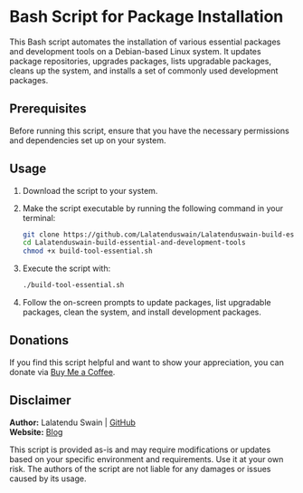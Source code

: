 # Bash Script for Package Installation

This Bash script automates the installation of various essential packages and development tools on a Debian-based Linux system. It updates package repositories, upgrades packages, lists upgradable packages, cleans up the system, and installs a set of commonly used development packages.

## Prerequisites

Before running this script, ensure that you have the necessary permissions and dependencies set up on your system.

## Usage

1. Download the script to your system.

2. Make the script executable by running the following command in your terminal:

   ```bash
   git clone https://github.com/Lalatenduswain/Lalatenduswain-build-essential-and-development-tools.git
   cd Lalatenduswain-build-essential-and-development-tools
   chmod +x build-tool-essential.sh
   ```

3. Execute the script with:

   ```bash
   ./build-tool-essential.sh
   ```

4. Follow the on-screen prompts to update packages, list upgradable packages, clean the system, and install development packages.

## Donations

If you find this script helpful and want to show your appreciation, you can donate via [Buy Me a Coffee](https://www.buymeacoffee.com/lalatendu.swain).

## Disclaimer

**Author:** Lalatendu Swain | [GitHub](https://github.com/Lalatenduswain)  
**Website:** [Blog](https://blog.lalatendu.info/)

This script is provided as-is and may require modifications or updates based on your specific environment and requirements. Use it at your own risk. The authors of the script are not liable for any damages or issues caused by its usage.
